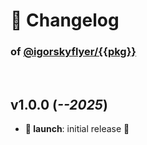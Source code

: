 # 📒 Changelog

### of [@igorskyflyer/{{pkg}}](https://github.com/igorskyflyer/{{repo}})

<br>

## v1.0.0 (*--2025*)

- **🚀 launch**: initial release 🎉
